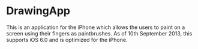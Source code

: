 DrawingApp
==========

This is an application for the iPhone which allows the users to paint on a screen using their fingers as paintbrushes. 
As of 10th September 2013, this supports iOS 6.0 and is optimized for the iPhone.
